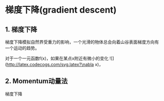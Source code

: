 # 梯度下降(gradient descent)

## 1. 梯度下降

梯度下降模拟自然界受重力的影响，一个光滑的物体总会向着山谷表面梯度方向有一个运动的趋势。

对于一个一元函数f(x)，如果在某点x附近有微小的变化 ![](http://latex.codecogs.com/svg.latex?\nabla x)，

## 2. Momentum动量法

梯度下降



